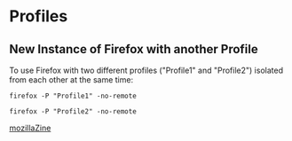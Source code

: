 # Profiles

## New Instance of Firefox with another Profile

To use Firefox with two different profiles ("Profile1" and "Profile2") isolated from each other at the same time:

`firefox -P "Profile1" -no-remote`

`firefox -P "Profile2" -no-remote`

[mozillaZine](http://kb.mozillazine.org/Opening_a_new_instance_of_Firefox_with_another_profile)
